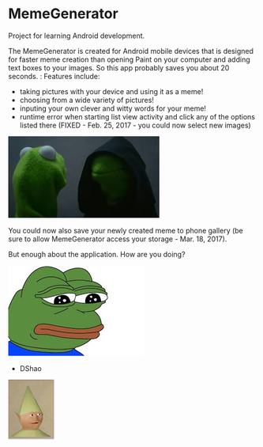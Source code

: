 # MemeGenerator
Project for learning Android development. 

The MemeGenerator is created for Android mobile devices that is designed for faster meme creation than opening Paint on your computer and adding text boxes to your images. So this app probably saves you about 20 seconds. 
:
Features include:

- taking pictures with your device and using it as a meme!
- choosing from a wide variety of pictures!
- inputing your own clever and witty words for your meme!
- runtime error when starting list view activity and click any of the options listed there (FIXED - Feb. 25, 2017 - you could now select new images)

![Alt text](/app/src/main/res/drawable-xhdpi/evil_kermit.png?raw=true "hey")

You could now also save your newly created meme to phone gallery (be sure to allow MemeGenerator access your storage - Mar. 18, 2017).

But enough about the application. How are you doing? 


![Alt text](/app/src/main/res/drawable-xhdpi/pepe.png?raw=true "hey")

- DShao

![Alt text](/app/src/main/res/drawable-xxhdpi/gnome_child.png?raw=true "hey")



